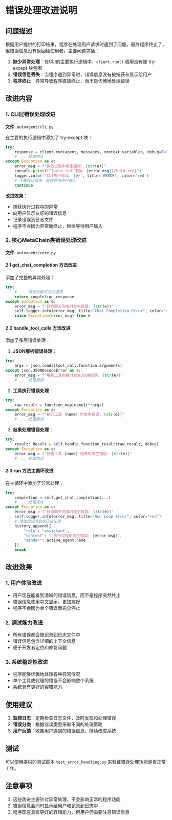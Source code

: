 # 错误处理改进说明

## 问题描述

根据用户提供的打印结果，程序在处理用户请求时遇到了问题，最终程序终止了，但错误信息没有返回给使用者。主要问题包括：

1. **缺少异常处理**：在CLI的主要执行逻辑中，`client.run()` 调用没有被 try-except 块包围
2. **错误信息丢失**：当程序遇到异常时，错误信息没有被捕获和显示给用户
3. **程序终止**：异常导致程序直接终止，而不是优雅地处理错误

## 改进内容

### 1. CLI层错误处理改进

**文件**: `autoagent/cli.py`

在主要的执行逻辑中添加了 try-except 块：

```python
try:
    response = client.run(agent, messages, context_variables, debug=False)
    # ... 处理响应
except Exception as e:
    error_msg = f"执行过程中发生错误: {str(e)}"
    console.print(f"[bold red]错误: {error_msg}[/bold red]")
    logger.info(f'CLI执行错误: {e}', title='ERROR', color='red')
    # 不要终止程序，继续等待用户输入
    continue
```

**改进效果**：
- 捕获执行过程中的异常
- 向用户显示友好的错误信息
- 记录错误到日志文件
- 程序不会因为异常而终止，继续等待用户输入

### 2. 核心MetaChain类错误处理改进

**文件**: `autoagent/core.py`

#### 2.1 get_chat_completion 方法改进

添加了完整的异常处理：

```python
try:
    # ... 原有的聊天完成逻辑
    return completion_response
except Exception as e:
    error_msg = f"获取聊天完成时发生错误: {str(e)}"
    self.logger.info(error_msg, title="Chat Completion Error", color="red")
    raise Exception(error_msg) from e
```

#### 2.2 handle_tool_calls 方法改进

添加了多层错误处理：

1. **JSON解析错误处理**：
```python
try:
    args = json.loads(tool_call.function.arguments)
except json.JSONDecodeError as e:
    error_msg = f"解析工具参数时发生JSON错误: {str(e)}"
    # ... 处理错误
```

2. **工具执行错误处理**：
```python
try:
    raw_result = function_map[name](**args)
except Exception as e:
    error_msg = f"执行工具 {name} 时发生错误: {str(e)}"
    # ... 处理错误
```

3. **结果处理错误处理**：
```python
try:
    result: Result = self.handle_function_result(raw_result, debug)
except Exception as e:
    error_msg = f"处理工具 {name} 结果时发生错误: {str(e)}"
    # ... 处理错误
```

#### 2.3 run 方法主循环改进

在主循环中添加了异常处理：

```python
try:
    completion = self.get_chat_completion(...)
    # ... 处理完成
except Exception as e:
    error_msg = f"获取聊天完成时发生错误: {str(e)}"
    self.logger.info(error_msg, title="Run Loop Error", color="red")
    # 添加错误消息到历史记录
    history.append({
        "role": "assistant",
        "content": f"执行过程中发生错误: {error_msg}",
        "sender": active_agent.name
    })
    break
```

## 改进效果

### 1. 用户体验改进
- 用户现在能看到清晰的错误信息，而不是程序突然终止
- 错误信息使用中文显示，更加友好
- 程序不会因为单个错误而完全停止

### 2. 调试能力改进
- 所有错误都会被记录到日志文件中
- 错误信息包含详细的上下文信息
- 便于开发者定位和修复问题

### 3. 系统稳定性改进
- 程序能够优雅地处理各种异常情况
- 单个工具或代理的错误不会影响整个系统
- 系统具有更好的容错能力

## 使用建议

1. **监控日志**：定期检查日志文件，及时发现和处理错误
2. **错误分类**：根据错误类型采取不同的处理策略
3. **用户反馈**：收集用户遇到的错误信息，持续改进系统

## 测试

可以使用提供的测试脚本 `test_error_handling.py` 来验证错误处理功能是否正常工作。

## 注意事项

1. 这些改进主要针对异常处理，不会影响正常的程序功能
2. 错误信息会同时显示给用户和记录到日志中
3. 程序现在具有更好的容错能力，但用户仍需要注意错误信息 